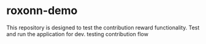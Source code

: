 # roxonn-demo
This repository is designed to test the contribution reward functionality. 
Test and run the application for dev.
testing contribution flow